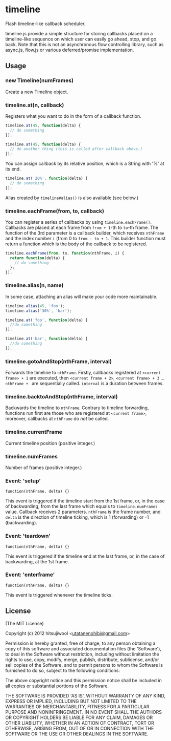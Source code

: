 # timeline

Flash timeline-like callback scheduler.

timeline.js provide a simple structure for storing callbacks placed on a timeline-like sequence on which user can easily go ahead, stop, and go back. Note that this is not an asynchronous flow controlling library, such as async.js, flow.js or various deferred/promise implementation. 

## Usage

### new Timeline(numFrames)

Create a new Timeline object.

### timeline.at(n, callback)

Registers what you want to do in the form of a callback function.

```javascript
timeline.at(45, function(delta) {
  // do something
});

timeline.at(45, function(delta) {
  // do another thing (this is called after callback above.)
});
````

You can assign callback by its relative position, which is a String with '%' at its end.

```javascript
timeline.at('20%', function(delta) {
  // do something
});
```

Alias created by `timeline#alias()` is also available (see below.)


### timeline.eachFrame(from, to, callback)

You can register a series of callbacks by using `timeline.eachFrame()`. Callbacks are placed at each frame from `from + 1`-th to `to`-th frame. The function of the 3rd parameter is a callback builder, which receives `nthFrame` and the index number `i` (from 0 to `from - to + 1`. This builder function must return a function which is the body of the callback to be registered.

```javascript
timeline.eachFrame(from, to, function(nthFrame, i) {
  return function(delta) {
    // do something
  };
});
```

### timeline.alias(n, name)

In some case, attaching an alias will make your code more maintainable.

```javascript
timeline.alias(45, 'foo');
timeline.alias('30%', 'bar');

timeline.at('foo', function(delta) {
  //do something    
});

timeline.at('bar', function(delta) {
  //do something    
});
```

### timeline.gotoAndStop(nthFrame, interval)

Forwards the timeline to `nthFrame`. Firstly, callbacks registered at `<current frame> + 1` are executed, then `<current frame + 2>`, `<current frame> + 3` ... `nthFrame + ` are sequentially called. `interval` is a duration between frames.

### timeline.backtoAndStop(nthFrame, interval)

Backwards the timeline to `nthFrame`. Contrary to timeline forwarding, functions run first are those who are registered at `<current frame>`, moreover, callbacks at `nthFrame` do _not_ be called.

### timeline.currentFrame

Current timeline position (positive integer.)

### timeline.numFrames

Number of frames (positive integer.)

### Event: 'setup'

`function(nthFrame, delta) {}`

This event is triggered if the timeline start from the 1st frame, or, in the case of backwarding, from the last frame which equals to `timeline.numFrames` value. Callback receives 2 parameters. `nthFrame` is the frame number, and `delta` is the direction of timeline ticking, which is 1 (forwarding) or -1 (backwarding).

### Event: 'teardown'

`function(nthFrame, delta) {}`

This event is triggered if the timeline end at the last frame, or, in the case of backwarding, at the 1st frame.

### Event: 'enterframe'

`function(nthFrame, delta) {}`

This event is triggered whenever the timeline ticks.

## License

(The MIT License)

Copyright (c) 2012 hitsujiwool &lt;utatanenohibi@gmail.com&gt;

Permission is hereby granted, free of charge, to any person obtaining
a copy of this software and associated documentation files (the
'Software'), to deal in the Software without restriction, including
without limitation the rights to use, copy, modify, merge, publish,
distribute, sublicense, and/or sell copies of the Software, and to
permit persons to whom the Software is furnished to do so, subject to
the following conditions:

The above copyright notice and this permission notice shall be
included in all copies or substantial portions of the Software.

THE SOFTWARE IS PROVIDED 'AS IS', WITHOUT WARRANTY OF ANY KIND,
EXPRESS OR IMPLIED, INCLUDING BUT NOT LIMITED TO THE WARRANTIES OF
MERCHANTABILITY, FITNESS FOR A PARTICULAR PURPOSE AND NONINFRINGEMENT.
IN NO EVENT SHALL THE AUTHORS OR COPYRIGHT HOLDERS BE LIABLE FOR ANY
CLAIM, DAMAGES OR OTHER LIABILITY, WHETHER IN AN ACTION OF CONTRACT,
TORT OR OTHERWISE, ARISING FROM, OUT OF OR IN CONNECTION WITH THE
SOFTWARE OR THE USE OR OTHER DEALINGS IN THE SOFTWARE.
